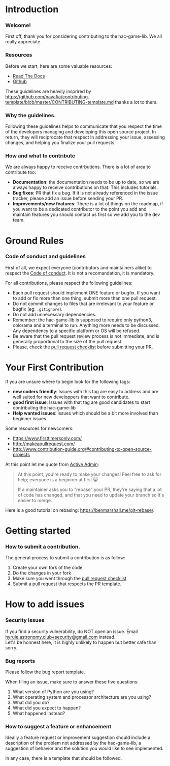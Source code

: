 # Introduction

### Welcome!
First off, thank you for considering contributing to the hac-game-lib. We all really appreciate.

### Resources

Before we start, here are some valuable resources:
- [Read The Docs](https://hac-game-lib.readthedocs.io/en/latest/index.html)  
- [Github](https://github.com/arnauddupuis/hac-game-lib)

These guidelines are heavily insprired by https://github.com/nayafia/contributing-template/blob/master/CONTRIBUTING-template.md thanks a lot to them.

### Why the guidelines.

Following these guidelines helps to communicate that you respect the time of the developers managing and developing this open source project. In return, they will reciprocate that respect in addressing your issue, assessing changes, and helping you finalize your pull requests.

### How and what to contribute

We are always happy to receive contrbutions. There is a lot of area to contribute too:
- **Documentation**: the documentation needs to be up to date, so we are always happy to receive contributions on that. This includes tutorials.
- **Bug fixes**: PR that fix a bug. If it is not already referenced in the issue tracker, please add an issue before sending your PR.
- **Improvements/new features**: There is a lot of things on the roadmap, if you want to be a dedicated contributor to the point you add and maintain features you should contact us first so we add you to the dev team.

# Ground Rules
### Code of conduct and guidelines

First of all, we expect everyone (contributors and maintainers alike) to respect the [Code of conduct](https://github.com/arnauddupuis/hac-game-lib/blob/master/CODE_OF_CONDUCT.md).
It is not a recomandation, it is mandatory.

For all contributions, please respect the following guidelines:

* Each pull request should implement ONE feature or bugfix. If you want to add or fix more than one thing, submit more than one pull request.
* Do not commit changes to files that are irrelevant to your feature or bugfix (eg: `.gitignore`).
* Do not add unnecessary dependencies.
* Remember: the hac-game-lib is supposed to require only python3, colorama and a terminal to run. Anything more needs to be discussed. Any dependency to a specific platform or OS will be refused.
* Be aware that the pull request review process is not immediate, and is generally proportional to the size of the pull request.
* Please, check the [pull request checklist](https://github.com/arnauddupuis/hac-game-lib/blob/master/PULL_REQUEST_REVIEW_CHECKLIST.md) before submitting your PR.

# Your First Contribution

If you are unsure where to begin look for the following tags:
- **new coders friendly**: Issues with this tag are easy to address and are well suited for new developpers that want to contribute.
- **good first issue**: Issues with that tag are good candidates to start contributing the hac-game-lib
- **Help wanted issues**: issues which should be a bit more involved than beginner issues.

Some resources for newcomers:
- https://www.firsttimersonly.com/
- http://makeapullrequest.com/
- http://www.contribution-guide.org/#contributing-to-open-source-projects

At this point let me quote from [Active Admin](https://github.com/activeadmin/activeadmin/blob/master/CONTRIBUTING.md):

>At this point, you're ready to make your changes! Feel free to ask for help; everyone is a beginner at first :smile_cat:
>
>If a maintainer asks you to "rebase" your PR, they're saying that a lot of code has changed, and that you need to update your branch so it's easier to merge.

Here is a good tutorial on rebasing: https://benmarshall.me/git-rebase/.

# Getting started
### How to submit a contribution.

The general process to submit a contribution is as follow:
1. Create your own fork of the code
2. Do the changes in your fork
3. Make sure you went through the [pull request checklist](https://github.com/arnauddupuis/hac-game-lib/blob/master/PULL_REQUEST_REVIEW_CHECKLIST.md)
4. Submit a pull request that respects the PR template.

# How to add issues
### Security issues

If you find a security vulnerability, do NOT open an issue. Email hyrule.astronomy.club+security@gmail.com instead.  
Let's be honnest here, it is highly unlikely to happen but better safe than sorry.

### Bug reports

Please follow the bug report template.

When filing an issue, make sure to answer these five questions:
1. What version of Python are you using?
2. What operating system and processor architecture are you using?
3. What did you do?
4. What did you expect to happen?
5. What happened instead?

### How to suggest a feature or enhancement

Ideally a feature request or improvement suggestion should include a description of the problem not addressed by the hac-game-lib, a suggestion of behavior and the solution you would like to see implemented.

In any case, there is a template that should be followed.

